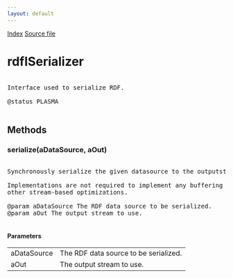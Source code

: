 ```yaml
---
layout: default
---
```

<div id='links'><a href="../index.html">Index</a>
<a href="http://dxr.mozilla.org/mozilla-central/source/rdf/base/rdfISerializer.idl">Source file</a>
</div>

# rdfISerializer #
<pre>  
Interface used to serialize RDF.  
  
@status PLASMA  
  
</pre>
## Methods ##

### serialize(aDataSource, aOut) ###
<pre>  
Synchronously serialize the given datasource to the outputstream.  
  
Implementations are not required to implement any buffering or  
other stream-based optimizations.  
  
@param aDataSource The RDF data source to be serialized.  
@param aOut The output stream to use.  
  
</pre>
#### Parameters ####

<table>

<tr>
<td>aDataSource</td>
<td>The RDF data source to be serialized.  
</td>
</tr>

<tr>
<td>aOut</td>
<td>The output stream to use.  
</td>
</tr>

</table>
